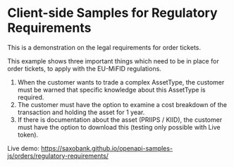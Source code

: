# Client-side Samples for Regulatory Requirements

This is a demonstration on the legal requirements for order tickets.

This example shows three important things which need to be in place for order tickets, to apply with the EU-MiFID regulations.

1. When the customer wants to trade a complex AssetType, the customer must be warned that specific knowledge about this AssetType is required.
2. The customer must have the option to examine a cost breakdown of the transaction and holding the asset for 1 year.
3. If there is documentation about the asset (PRIIPS / KIID), the customer must have the option to download this (testing only possible with Live token).

Live demo: https://saxobank.github.io/openapi-samples-js/orders/regulatory-requirements/

